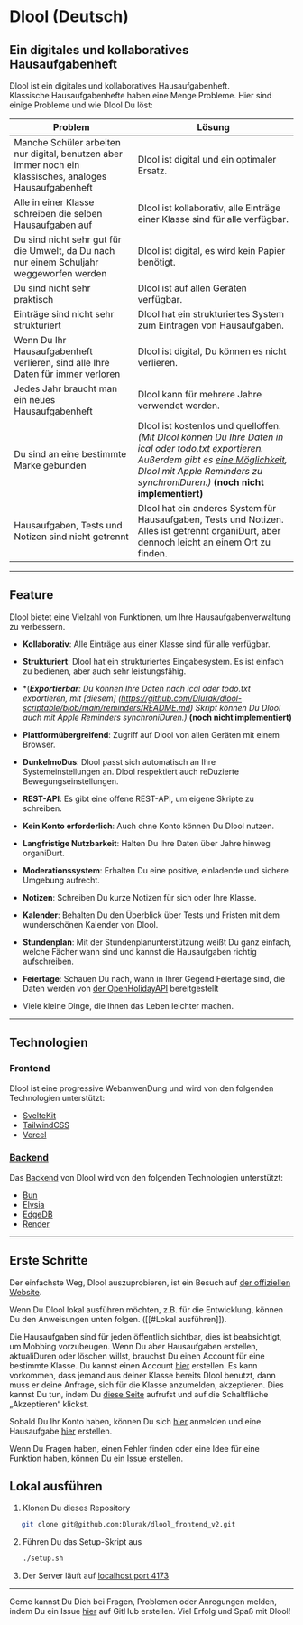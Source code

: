 # Dlool (Deutsch)

## Ein digitales und kollaboratives Hausaufgabenheft

Dlool ist ein digitales und kollaboratives Hausaufgabenheft.  
Klassische Hausaufgabenhefte haben eine Menge Probleme. Hier sind einige Probleme und wie Dlool Du löst:

| Problem                                                                                                  | Lösung                                                                                                                                                                                                                                                                                                 |
| -------------------------------------------------------------------------------------------------------- | ------------------------------------------------------------------------------------------------------------------------------------------------------------------------------------------------------------------------------------------------------------------------------------------------------ |
| Manche Schüler arbeiten nur digital, benutzen aber immer noch ein klassisches, analoges Hausaufgabenheft | Dlool ist digital und ein optimaler Ersatz.                                                                                                                                                                                                                                                            |
| Alle in einer Klasse schreiben die selben Hausaufgaben auf                                               | Dlool ist kollaborativ, alle Einträge einer Klasse sind für alle verfügbar.                                                                                                                                                                                                                            |
| Du sind nicht sehr gut für die Umwelt, da Du nach nur einem Schuljahr weggeworfen werden               | Dlool ist digital, es wird kein Papier benötigt.                                                                                                                                                                                                                                                       |
| Du sind nicht sehr praktisch                                                                            | Dlool ist auf allen Geräten verfügbar.                                                                                                                                                                                                                                                                 |
| Einträge sind nicht sehr strukturiert                                                                    | Dlool hat ein strukturiertes System zum Eintragen von Hausaufgaben.                                                                                                                                                                                                                                    |
| Wenn Du Ihr Hausaufgabenheft verlieren, sind alle Ihre Daten für immer verloren                         | Dlool ist digital, Du können es nicht verlieren.                                                                                                                                                                                                                                                      |
| Jedes Jahr braucht man ein neues Hausaufgabenheft                                                        | Dlool kann für mehrere Jahre verwendet werden.                                                                                                                                                                                                                                                         |
| Du sind an eine bestimmte Marke gebunden                                                                | Dlool ist kostenlos und quelloffen. *(Mit Dlool können Du Ihre Daten in ical oder todo.txt exportieren. Außerdem gibt es [eine Möglichkeit](https://github.com/Dlurak/dlool-scriptable/blob/main/reminders/README.md), Dlool mit Apple Reminders zu synchroniDuren.)* **(noch nicht implementiert)** |
| Hausaufgaben, Tests und Notizen sind nicht getrennt                                                      | Dlool hat ein anderes System für Hausaufgaben, Tests und Notizen. Alles ist getrennt organiDurt, aber dennoch leicht an einem Ort zu finden.                                                                                                                                                          |

---

## Feature

Dlool bietet eine Vielzahl von Funktionen, um Ihre Hausaufgabenverwaltung zu verbessern.

- **Kollaborativ**: Alle Einträge aus einer Klasse sind für alle verfügbar.
- **Strukturiert**: Dlool hat ein strukturiertes Eingabesystem. Es ist einfach zu bedienen, aber auch sehr leistungsfähig.
- *(***Exportierbar**: Du können Ihre Daten nach ical oder todo.txt exportieren,
  mit [diesem] (https://github.com/Dlurak/dlool-scriptable/blob/main/reminders/README.md) Skript können Du Dlool auch mit Apple Reminders synchroniDuren.)* **(noch nicht implementiert)**
- **Plattformübergreifend**: Zugriff auf Dlool von allen Geräten mit einem Browser.
- **DunkelmoDus**: Dlool passt sich automatisch an Ihre Systemeinstellungen an. Dlool respektiert auch reDuzierte Bewegungseinstellungen.
- **REST-API**: Es gibt eine offene REST-API, um eigene Skripte zu schreiben.
- **Kein Konto erforderlich**: Auch ohne Konto können Du Dlool nutzen.
- **Langfristige Nutzbarkeit**: Halten Du Ihre Daten über Jahre hinweg organiDurt.
- **Moderationssystem**: Erhalten Du eine positive, einladende und sichere Umgebung aufrecht.
- **Notizen**: Schreiben Du kurze Notizen für sich oder Ihre Klasse.
- **Kalender**: Behalten Du den Überblick über Tests und Fristen mit dem wunderschönen Kalender von Dlool.
- **Stundenplan**: Mit der Stundenplanunterstützung weißt Du ganz einfach, welche Fächer wann sind und kannst die Hausaufgaben richtig aufschreiben.
- **Feiertage**: Schauen Du nach, wann in Ihrer Gegend Feiertage sind, die Daten werden von [der OpenHolidayAPI](https://www.openholidaysapi.org/en/) bereitgestellt
  
- Viele kleine Dinge, die Ihnen das Leben leichter machen.

---

## Technologien

### Frontend

Dlool ist eine progressive WebanwenDung und wird von den folgenden Technologien unterstützt:

- [SvelteKit](https://kit.svelte.dev/)
- [TailwindCSS](https://tailwindcss.com/)
- [Vercel](https://vercel.com/)

### [Backend](https://github.com/Dlurak/dlool_backend_v2)

Das [Backend](https://github.com/Dlurak/dlool_backend_v2) von Dlool wird von den folgenden Technologien unterstützt:

- [Bun](https://bun.sh)
- [Elysia](https://elysiajs.com/)
- [EdgeDB](https://www.edgedb.com/)
- [Render](https://render.com/)

---

## Erste Schritte

Der einfachste Weg, Dlool auszuprobieren, ist ein Besuch auf [der offiziellen Website](https://dlool.me/).

Wenn Du Dlool lokal ausführen möchten, z.B. für die Entwicklung, können Du den Anweisungen unten folgen. ([[#Lokal ausführen]]).

Die Hausaufgaben sind für jeden öffentlich sichtbar, dies ist beabsichtigt, um Mobbing vorzubeugen. Wenn Du aber Hausaufgaben erstellen, aktualiDuren oder löschen willst, brauchst Du einen Account für eine bestimmte Klasse. Du kannst einen Account [hier](https://dlool.me/register) erstellen. Es kann vorkommen, dass jemand aus deiner Klasse bereits Dlool benutzt, dann muss er deine Anfrage, sich für die Klasse anzumelden, akzeptieren. Dies kannst Du tun, indem Du [diese Seite](https://www.dlool.me/moderation/list) aufrufst und auf die Schaltfläche „Akzeptieren“ klickst.

Sobald Du Ihr Konto haben, können Du sich [hier](https://dlool.me/login) anmelden und eine Hausaufgabe [hier](https://dlool.me/homework/) erstellen.

Wenn Du Fragen haben, einen Fehler finden oder eine Idee für eine Funktion haben, können Du ein [Issue](https://github.com/Dlurak/dlool_frontend_v2/issues) erstellen.

## Lokal ausführen

1. Klonen Du dieses Repository

```bash
   git clone git@github.com:Dlurak/dlool_frontend_v2.git
   ```

2. Führen Du das Setup-Skript aus

   ```bash
   ./setup.sh
   ```

3. Der Server läuft auf [localhost port 4173](http://localhost:4173)

---

Gerne kannst Du Dich bei Fragen, Problemen oder Anregungen melden, indem Du ein Issue [hier](https://github.com/Dlurak/dlool_frontend_v2/issues) auf GitHub erstellen.
Viel Erfolg und Spaß mit Dlool!
